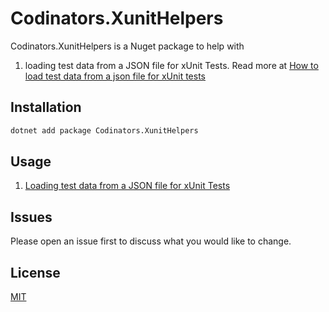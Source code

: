 # Codinators.XunitHelpers

Codinators.XunitHelpers is a Nuget package to help with

1. loading test data from a JSON file for xUnit Tests. Read more at
   [How to load test data from a json file for xUnit tests](https://www.ankursheel.com/blog/load-test-data-from-a-json-file-for-xunit-tests)

## Installation

```cmd
dotnet add package Codinators.XunitHelpers
```

## Usage

1. [Loading test data from a JSON file for xUnit Tests](.\xUnitHelpers\docs\UsageJsonFileDataAttribute.md)

## Issues

Please open an issue first to discuss what you would like to change.

## License

[MIT](https://choosealicense.com/licenses/mit/)

